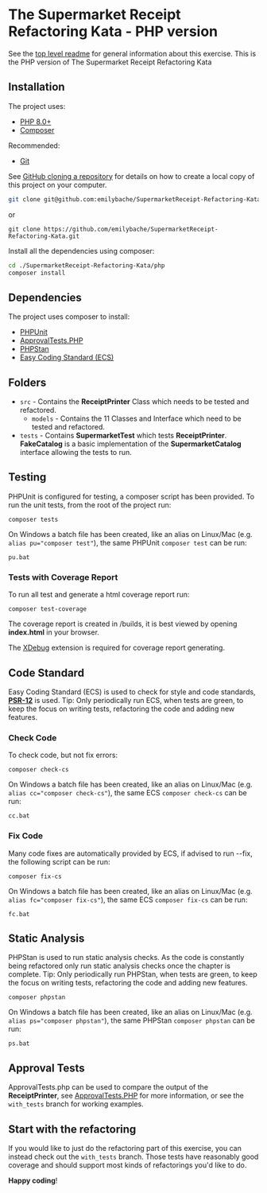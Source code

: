 # The Supermarket Receipt Refactoring Kata - PHP version

See the [top level readme](../README.md) for general information about this exercise. This is the PHP version of The
Supermarket Receipt Refactoring Kata

## Installation

The project uses:

- [PHP 8.0+](https://www.php.net/downloads.php)
- [Composer](https://getcomposer.org)

Recommended:

- [Git](https://git-scm.com/downloads)

See [GitHub cloning a repository](https://help.github.com/en/articles/cloning-a-repository) for details on how to
create a local copy of this project on your computer.

```sh
git clone git@github.com:emilybache/SupermarketReceipt-Refactoring-Kata.git
```

or

```shell script
git clone https://github.com/emilybache/SupermarketReceipt-Refactoring-Kata.git
```

Install all the dependencies using composer:

```sh
cd ./SupermarketReceipt-Refactoring-Kata/php
composer install
```

## Dependencies

The project uses composer to install:

- [PHPUnit](https://phpunit.de/)
- [ApprovalTests.PHP](https://github.com/approvals/ApprovalTests.php)
- [PHPStan](https://github.com/phpstan/phpstan)
- [Easy Coding Standard (ECS)](https://github.com/symplify/easy-coding-standard)

## Folders

- `src` - Contains the **ReceiptPrinter** Class which needs to be tested and refactored.
    - `models` - Contains the 11 Classes and Interface which need to be tested and refactored.
- `tests` - Contains **SupermarketTest** which tests **ReceiptPrinter**. **FakeCatalog** is a basic implementation of
  the **SupermarketCatalog** interface allowing the tests to run.

## Testing

PHPUnit is configured for testing, a composer script has been provided. To run the unit tests, from the root of the
project run:

```shell script
composer tests
```

On Windows a batch file has been created, like an alias on Linux/Mac (e.g. `alias pu="composer test"`), the same
PHPUnit `composer test` can be run:

```shell script
pu.bat
```

### Tests with Coverage Report

To run all test and generate a html coverage report run:

```shell script
composer test-coverage
```

The coverage report is created in /builds, it is best viewed by opening **index.html** in your browser.

The [XDebug](https://xdebug.org/download) extension is required for coverage report generating.

## Code Standard

Easy Coding Standard (ECS) is used to check for style and code standards,
**[PSR-12](https://www.php-fig.org/psr/psr-12/)** is used. Tip: Only periodically run ECS, when tests are green, to keep
the focus on writing tests, refactoring the code and adding new features.

### Check Code

To check code, but not fix errors:

```shell script
composer check-cs
``` 

On Windows a batch file has been created, like an alias on Linux/Mac (e.g. `alias cc="composer check-cs"`), the same
ECS `composer check-cs` can be run:

```shell script
cc.bat
```

### Fix Code

Many code fixes are automatically provided by ECS, if advised to run --fix, the following script can be run:

```shell script
composer fix-cs
```

On Windows a batch file has been created, like an alias on Linux/Mac (e.g. `alias fc="composer fix-cs"`), the same
ECS `composer fix-cs` can be run:

```shell script
fc.bat
```

## Static Analysis

PHPStan is used to run static analysis checks. As the code is constantly being refactored only run static analysis
checks once the chapter is complete. Tip: Only periodically run PHPStan, when tests are green, to keep the focus on
writing tests, refactoring the code and adding new features.

```shell script
composer phpstan
```

On Windows a batch file has been created, like an alias on Linux/Mac (e.g. `alias ps="composer phpstan"`), the same
PHPStan `composer phpstan` can be run:

```shell script
ps.bat
```

## Approval Tests

ApprovalTests.php can be used to compare the output of the **ReceiptPrinter**, see
[ApprovalTests.PHP](https://github.com/approvals/ApprovalTests.php) for more information, or see the `with_tests`
branch for working examples.

## Start with the refactoring

If you would like to just do the refactoring part of this exercise, you can instead check out the `with_tests` branch.
Those tests have reasonably good coverage and should support most kinds of refactorings you'd like to do.

**Happy coding**!
